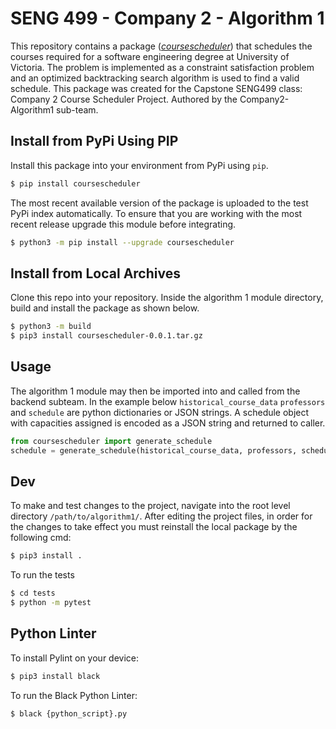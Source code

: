 # SENG 499 - Company 2 - Algorithm 1 

This repository contains a package ([_coursescheduler_](https://pypi.org/project/coursescheduler/)) that schedules 
the courses required for a software engineering degree at University of Victoria. The problem is implemented as a 
constraint satisfaction problem and an optimized backtracking search algorithm is used to find a valid schedule. 
This package was created for the Capstone SENG499 class: Company 2 Course Scheduler Project. 
Authored by the Company2-Algorithm1 sub-team.

## Install from PyPi Using PIP
Install this package into your environment from PyPi using `pip`.
```bash
$ pip install coursescheduler
```
The most recent available version of the package is uploaded to the test PyPi index automatically.
To ensure that you are working with the most recent release upgrade this module before integrating.
```bash
$ python3 -m pip install --upgrade coursescheduler
```

## Install from Local Archives
Clone this repo into your repository. Inside the algorithm 1 module directory,
build and install the package as shown below.
```bash
$ python3 -m build
$ pip3 install coursescheduler-0.0.1.tar.gz
```

## Usage
The algorithm 1 module may then be imported into and called from the backend subteam. In the example below
`historical_course_data` `professors` and `schedule` are python dictionaries or
JSON strings. A schedule object with capacities assigned is encoded as a JSON string and returned
to caller.
```python
from coursescheduler import generate_schedule
schedule = generate_schedule(historical_course_data, professors, schedule)
```

## Dev
To make and test changes to the project, navigate into the root level directory 
`/path/to/algorithm1/`. After editing the project files, in order for the changes to take
effect you must reinstall the local package by the following cmd:
```bash
$ pip3 install . 
```
To run the tests
```bash
$ cd tests
$ python -m pytest
```

## Python Linter
To install Pylint on your device:
```bash
$ pip3 install black
```
To run the Black Python Linter:
```bash
$ black {python_script}.py
```
